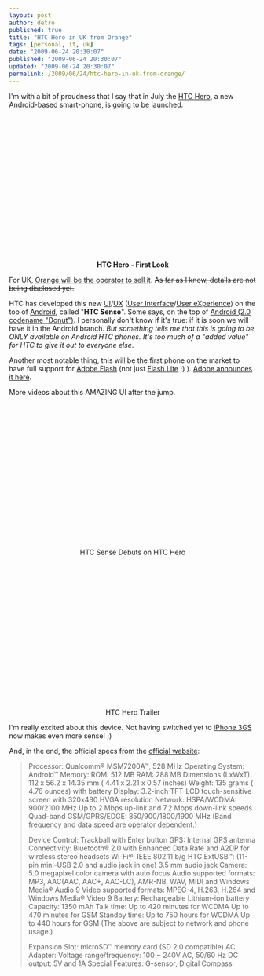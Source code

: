 ```yaml
---
layout: post
author: detro
published: true
title: "HTC Hero in UK from Orange"
tags: [personal, it, uk]
date: "2009-06-24 20:30:07"
published: "2009-06-24 20:30:07"
updated: "2009-06-24 20:30:07"
permalink: /2009/06/24/htc-hero-in-uk-from-orange/
---
```


I'm with a bit of proudness that I say that in July the <a href="http://www.htc.com/www/product/hero/overview.html">HTC Hero</a>, a new Android-based smart-phone, is going to be launched.

<div align="center">
<object width="480" height="295"><param name="movie" value="http://www.youtube.com/v/FKTDSfbcbBU&hl=en&fs=1&"></param><param name="allowFullScreen" value="true"></param><param name="allowscriptaccess" value="always"></param><embed src="http://www.youtube.com/v/FKTDSfbcbBU&hl=en&fs=1&" type="application/x-shockwave-flash" allowscriptaccess="always" allowfullscreen="true" width="480" height="295"></embed></object>
<strong>HTC Hero - First Look</strong>
</div>

For UK, <a href="http://newsroom.orange.co.uk/2009/06/24/orange-uk-introduces-first-android-handset-to-its-device-portfolio-with-the-introduction-of-the-htc-hero/">Orange will be the operator to sell it</a>. <del datetime="2009-06-24T19:22:15+00:00">As far as I know, details are not being disclosed yet.</del>

HTC has developed this new <a href="http://en.wikipedia.org/wiki/User_interface">UI</a>/<a href="http://en.wikipedia.org/wiki/User_experience_design">UX</a> (<a href="http://en.wikipedia.org/wiki/User_interface">User Interface</a>/<a href="http://en.wikipedia.org/wiki/User_experience_design">User eXperience</a>) on the top of <a href="http://www.android.com">Android</a>, called "<strong>HTC Sense</strong>". Some says, on the top of <a href="http://www.google.com/search?client=safari&rls=en-us&q=android+donut&ie=UTF-8&oe=UTF-8">Android (2.0 codename "Donut")</a>. I personally don't know if it's true: if it is soon we will have it in the Android branch.
<em>But something tells me that this is going to be ONLY available on Android HTC phones. It's too much of a "added value" for HTC to give it out to everyone else</em>.

Another most notable thing, this will be the first phone on the market to have full support for <a href="http://www.adobe.com/products/flashplayer/">Adobe Flash</a> (not just <a href="http://www.adobe.com/products/flashlite/">Flash Lite</a> ;) ). <a href="http://www.adobe.com/devnet/devices/articles/htchero.html">Adobe announces it here</a>.

More videos about this AMAZING UI after the jump.
<!--more-->
<div align="center">
<object width="480" height="295"><param name="movie" value="http://www.youtube.com/v/kshGq8COSiM&hl=en&fs=1&"></param><param name="allowFullScreen" value="true"></param><param name="allowscriptaccess" value="always"></param><embed src="http://www.youtube.com/v/kshGq8COSiM&hl=en&fs=1&" type="application/x-shockwave-flash" allowscriptaccess="always" allowfullscreen="true" width="480" height="295"></embed></object>
HTC Sense Debuts on HTC Hero

<object width="480" height="295"><param name="movie" value="http://www.youtube.com/v/0I_6nyYaWXU&hl=en&fs=1&"></param><param name="allowFullScreen" value="true"></param><param name="allowscriptaccess" value="always"></param><embed src="http://www.youtube.com/v/0I_6nyYaWXU&hl=en&fs=1&" type="application/x-shockwave-flash" allowscriptaccess="always" allowfullscreen="true" width="480" height="295"></embed></object>
HTC Hero Trailer
</div>

I'm really excited about this device.
Not having switched yet to <a href="http://www.apple.com/iphone/">iPhone 3GS</a> now makes even more sense! ;)

And, in the end, the official specs from the <a href="http://www.htc.com/www/product/hero/specification.html">official website</a>:
<blockquote>
Processor:	Qualcomm® MSM7200A™, 528 MHz
Operating System:	Android™
Memory:	ROM: 512 MB
RAM: 288 MB
Dimensions (LxWxT):	112 x 56.2 x 14.35 mm ( 4.41 x 2.21 x 0.57 inches)
Weight:	135 grams ( 4.76 ounces) with battery
Display:	3.2-inch TFT-LCD touch-sensitive screen with 320x480 HVGA resolution
Network:	HSPA/WCDMA: 900/2100 MHz
Up to 2 Mbps up-link and 7.2 Mbps down-link speeds
Quad-band GSM/GPRS/EDGE: 850/900/1800/1900 MHz
(Band frequency and data speed are operator dependent.)

Device Control:	Trackball with Enter button
GPS:	Internal GPS antenna
Connectivity:	Bluetooth® 2.0 with Enhanced Data Rate and A2DP for wireless stereo headsets
Wi-Fi®: IEEE 802.11 b/g
HTC ExtUSB™: (11-pin mini-USB 2.0 and audio jack in one) 3.5 mm audio jack
Camera:	5.0 megapixel color camera with auto focus
Audio supported formats:	MP3, AAC(AAC, AAC+, AAC-LC), AMR-NB, WAV, MIDI and Windows Media® Audio 9
Video supported formats:	MPEG-4, H.263, H.264 and Windows Media® Video 9
Battery:	Rechargeable Lithium-ion battery
Capacity: 1350 mAh
Talk time:
Up to 420 minutes for WCDMA
Up to 470 minutes for GSM
Standby time:
Up to 750 hours for WCDMA
Up to 440 hours for GSM
(The above are subject to network and phone usage.)

Expansion Slot:	microSD™ memory card (SD 2.0 compatible)
AC Adapter:	Voltage range/frequency: 100 ~ 240V AC, 50/60 Hz
DC output: 5V and 1A
Special Features:	G-sensor, Digital Compass
</blockquote>
